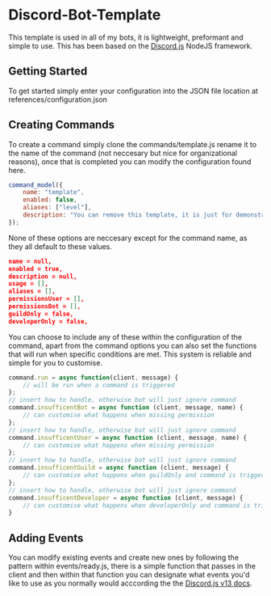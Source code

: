 # Discord-Bot-Template
This template is used in all of my bots, it is lightweight, preformant and simple to use. This has been based on the [Discord.js](https://discord.js.org) NodeJS framework.

## Getting Started
To get started simply enter your configuration into the JSON file location at references/configuration.json

## Creating Commands
To create a command simply clone the commands/template.js rename it to the name of the command (not neccesary but nice for organizational reasons), once that is completed you can modify the configuration found here.
```javascript
command_model({
    name: "template",
    enabled: false,
    aliases: ["level"],
    description: "You can remove this template, it is just for demonstration purposes",
});
```
None of these options are neccesary except for the command name, as they all default to these values.
```json
name = null,
enabled = true,
description = null,
usage = [],
aliases = [],
permissionsUser = [],
permissionsBot = [],
guildOnly = false,
developerOnly = false,
```
You can choose to include any of these within the configuration of the command, apart from the command options you can also set the functions that will run when specific conditions are met. This system is reliable and simple for you to customise.
```javascript
command.run = async function(client, message) {
    // will be run when a command is triggered
};
// insert how to handle, otherwise bot will just ignore command
command.insufficentBot = async function (client, message, name) {
    // can customise what happens when missing permission
};
// insert how to handle, otherwise bot will just ignore command
command.insufficentUser = async function (client, message, name) {
    // can customise what happens when missing permission
};
// insert how to handle, otherwise bot will just ignore command
command.insufficentGuild = async function (client, message) {
    // can customise what happens when guildOnly and command is triggered not in a guild
};
// insert how to handle, otherwise bot will just ignore command
command.insufficentDeveloper = async function (client, message) {
    // can customise what happens when developerOnly and command is triggered but user is not developer
}
```

## Adding Events
You can modify existing events and create new ones by following the pattern within events/ready.js, there is a simple function that passes in the client and then within that function you can designate what events you'd like to use as you normally would acccording the the [Discord.js v13 docs](https://discord.js.org).